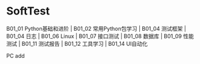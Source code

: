 # SoftTest
B01_01 Python基础和进阶 | B01_02 常用Python包学习 | B01_04 测试框架 | B01_04 日志 | B01_06 Linux | B01_07 接口测试 | B01_08 数据库 | B01_09 性能测试 | B01_11 测试报告 | B01_12 工具学习 | B01_14 UI自动化

PC add